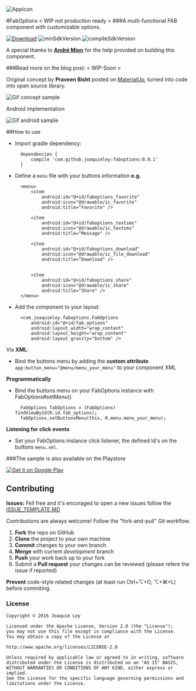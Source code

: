 ![AppIcon](../master/sample/src/main/res/mipmap-xxhdpi/ic_launcher.png) 

#FabOptions < WIP not production ready >
###A multi-functional FAB component with customizable options.

[![Download](https://api.bintray.com/packages/joaquimleyapps/opensource/com.github.joaquimley%3Afaboptions/images/download.svg)](https://bintray.com/joaquimleyapps/opensource/com.github.joaquimley%3Afaboptions/_latestVersion)
![minSdkVersion](https://img.shields.io/badge/minSdkVersion-21-yellow.svg?style=true)
![compileSdkVersion](https://img.shields.io/badge/compileSdkVersion-25-green.svg?style=true)

 A special thanks to **[André Mion](https://github.com/andremion)** for the help provided on building this component.

###Read more on the blog post: < WIP-Soon >

Original concept by **Praveen Bisht** posted on [MaterialUp](https://www.uplabs.com/posts/options-floating-interaction), turned into code into open source library.


![Gif concept sample](../master/art/faboptions_materialup_demo.gif)

Android implementation

![Gif android sample](../master/art/faboptions_demo.gif)


##How to use
- Import gradle dependency:

		dependencies {
	 	   	compile 'com.github.joaquimley:faboptions:0.0.1'
		}
		

- Define a `menu` file with your buttons information **e.g.**

		<menu>
		    <item
		        android:id="@+id/faboptions_favorite"
		        android:icon="@drawable/ic_favorite"
		        android:title="Favorite" />
		
		    <item
		        android:id="@+id/faboptions_textsms"
		        android:icon="@drawable/ic_textsms"
		        android:title="Message" />
		
		    <item
		        android:id="@+id/faboptions_download"
		        android:icon="@drawable/ic_file_download"
		        android:title="Download" />
		
		
		    <item
		        android:id="@+id/faboptions_share"
		        android:icon="@drawable/ic_share"
		        android:title="Share" />
		</menu>
	


- Add the component to your layout:


		<com.joaquimley.faboptions.FabOptions
			android:id="@+id/fab_options"
	     	android:layout_width="wrap_content"
	   		android:layout_height="wrap_content"
	      	android:layout_gravity="bottom" />
	       

Via **XML**:

- Bind the buttons menu by adding the  **custom attribute** `app:button_menu="@menu/menu_your_menu"` to your component XML

**Programmatically**

- Bind the buttons menu on your FabOptions instance with FabOptions#setMenu()

        FabOptions fabOptions = (FabOptions) findViewById(R.id.fab_options);
        fabOptions.setButtonsMenu(this, R.menu.menu_your_menu);
       
       

**Listening for click events**

- Set your FabOptions instance click listener, the defined Id's on the buttons `menu.xml`.


###The sample is also available on the Playstore

[![Get it on Google Play](../master/art/google-play-badge.png)](https://play.google.com/store/apps/details?id=com.joaquimley.faboptions.sample)

## Contributing

**Issues:**
Fell free and it's encoraged to open a new issues follow the [ISSUE_TEMPLATE.MD](../development/ISSUE_TEMPLATE.MD)

Contributions are always welcome!
Follow the "fork-and-pull" Git workflow.

 1. **Fork** the repo on GitHub
 2. **Clone** the project to your own machine
 3. **Commit** changes to your own branch
 4. **Merge** with current *development* branch
 5. **Push** your work back up to your fork
 7. Submit a **Pull request** your changes can be reviewed (please refere the issue if reported)

**Prevent** code-style related changes (at least run Ctrl+⌥+O, ⌥+⌘+L) before commiting.


### License

	Copyright © 2016 Joaquim Ley

	Licensed under the Apache License, Version 2.0 (the "License");
	you may not use this file except in compliance with the License.
	You may obtain a copy of the License at

	http://www.apache.org/licenses/LICENSE-2.0

	Unless required by applicable law or agreed to in writing, software
	distributed under the License is distributed on an "AS IS" BASIS,
	WITHOUT WARRANTIES OR CONDITIONS OF ANY KIND, either express or 
	implied.
	See the License for the specific language governing permissions and
	limitations under the License.
